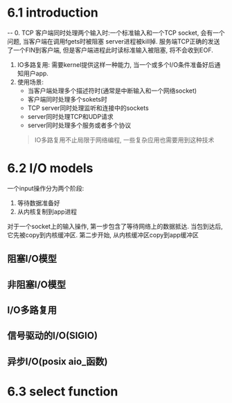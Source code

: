 # 6.1 introduction
-- 0. TCP 客户端同时处理两个输入时:一个标准输入和一个TCP socket, 会有一个问题, 当客户端在调用fgets时被阻塞 server进程被kill掉. 服务端TCP正确的发送了一个FIN到客户端, 但是客户端进程此时读标准输入被阻塞, 将不会收到EOF.
1. IO多路复用: 需要kernel提供这样一种能力, 当一个或多个I/O条件准备好后通知用户app. 
2. 使用场景:
    - 当客户端处理多个描述符时(通常是中断输入和一个网络socket)
    - 客户端同时处理多个sokets时
    - TCP server同时处理监听和连接中的sockets
    - server同时处理TCP和UDP请求
    - server同时处理多个服务或者多个协议
    > IO多路复用不止局限于网络编程, 一些复杂应用也需要用到这种技术
# 6.2 I/O models
一个input操作分为两个阶段:
1. 等待数据准备好
2. 从内核复制到app进程

对于一个socket上的输入操作, 第一步包含了等待网络上的数据抵达. 当包到达后, 它先被copy到内核缓冲区. 第二步开始, 从内核缓冲区copy到app缓冲区
## 阻塞I/O模型
## 非阻塞I/O模型
## I/O多路复用
## 信号驱动的I/O(SIGIO)
## 异步I/O(posix aio_函数)

# 6.3 select function
